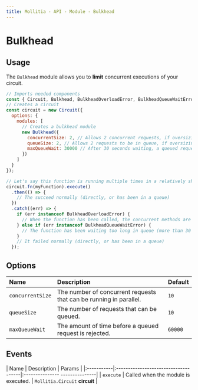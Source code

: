 ```yaml
---
title: Mollitia - API - Module - Bulkhead
---
```

# Bulkhead

<pg-bulkhead></pg-bulkhead>

## Usage

The `Bulkhead` module allows you to **limit** concurrent executions of your circuit.

``` javascript
// Imports needed components
const { Circuit, Bulkhead, BulkheadOverloadError, BulkheadQueueWaitError } = require('mollitia');
// Creates a circuit
const circuit = new Circuit({
  options: {
    modules: [
      // Creates a bulkhead module
      new Bulkhead({
        concurrentSize: 2, // Allows 2 concurrent requests, if oversizing, goes in a queue.
        queueSize: 2, // Allows 2 requests to be in queue, if oversizing, it will be rejected with a BulkheadOverloadError.
        maxQueueWait: 30000 // After 30 seconds waiting, a queued request will be rejected with a BulkheadQueueWaitError.
      })
    ]
  }
});

// Let's say this function is running multiple times in a relatively short amount of time
circuit.fn(myFunction).execute()
  .then(() => {
    // The succeed normally (directly, or has been in a queue)
  })
  .catch((err) => {
    if (err instanceof BulkheadOverloadError) {
      // When the function has been called, the concurrent methods are at maximum, and the queue is full.
    } else if (err instanceof BulkheadQueueWaitError) {
      // The function has been waiting too long in queue (more than 30 seconds).
    }
    // It failed normally (directly, or has been in a queue)
  });
```

## Options

| Name             | Description                                                        | Default |
|:-----------------|:-------------------------------------------------------------------|:--------|
| `concurrentSize` | The number of concurrent requests that can be running in parallel. | `10`    |
| `queueSize`      | The number of requests that can be queued.                         | `10`    |
| `maxQueueWait`   | The amount of time before a queued request is rejected.            | `60000` |

## Events

| Name       | Description                          | Params                         |
|:-----------|:-------------------------------------|:--------------- ---------------|
| `execute`  | Called when the module is executed.  | `Mollitia.Circuit` **circuit** |
